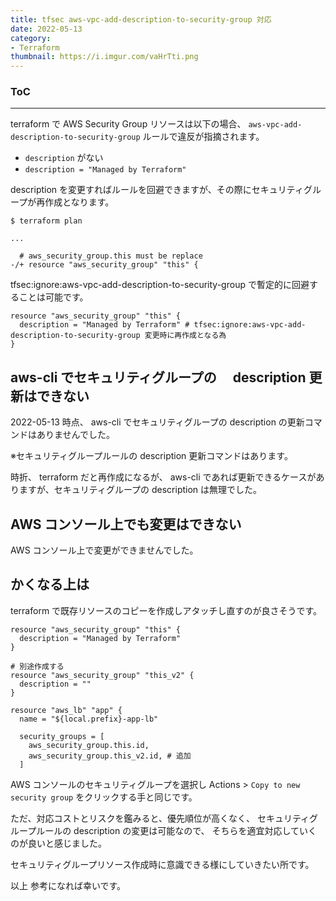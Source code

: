 ```yaml
---
title: tfsec aws-vpc-add-description-to-security-group 対応
date: 2022-05-13
category:
- Terraform
thumbnail: https://i.imgur.com/vaHrTti.png
---
```


<div class="toc">
<div class="toc-content">
<h3 class="menu-label">ToC</h3>
<!-- toc -->
</div>
</div>

---

terraform で AWS Security Group リソースは以下の場合、 `aws-vpc-add-description-to-security-group` ルールで違反が指摘されます。

- `description` がない
- `description = "Managed by Terraform"`

description を変更すればルールを回避できますが、その際にセキュリティグループが再作成となります。

```
$ terraform plan

...

  # aws_security_group.this must be replace
-/+ resource "aws_security_group" "this" {
```

tfsec:ignore:aws-vpc-add-description-to-security-group で暫定的に回避することは可能です。

```
resource "aws_security_group" "this" {
  description = "Managed by Terraform" # tfsec:ignore:aws-vpc-add-description-to-security-group 変更時に再作成となる為
}
```

## aws-cli でセキュリティグループの　 description 更新はできない

2022-05-13 時点、
aws-cli でセキュリティグループの description の更新コマンドはありませんでした。

※セキュリティグループルールの description 更新コマンドはあります。

時折、 terraform だと再作成になるが、 aws-cli であれば更新できるケースがありますが、セキュリティグループの description は無理でした。

## AWS コンソール上でも変更はできない

AWS コンソール上で変更ができませんでした。

## かくなる上は

terraform で既存リソースのコピーを作成しアタッチし直すのが良さそうです。

```
resource "aws_security_group" "this" {
  description = "Managed by Terraform"
}

# 別途作成する
resource "aws_security_group" "this_v2" {
  description = ""
}

resource "aws_lb" "app" {
  name = "${local.prefix}-app-lb"

  security_groups = [
    aws_security_group.this.id,
    aws_security_group.this_v2.id, # 追加
  ]
```

AWS コンソールのセキュリティグループを選択し Actions > `Copy to new security group` をクリックする手と同じです。

ただ、対応コストとリスクを鑑みると、優先順位が高くなく、
セキュリティグループルールの description の変更は可能なので、
そちらを適宜対応していくのが良いと感じました。

セキュリティグループリソース作成時に意識できる様にしていきたい所です。

以上
参考になれば幸いです。
